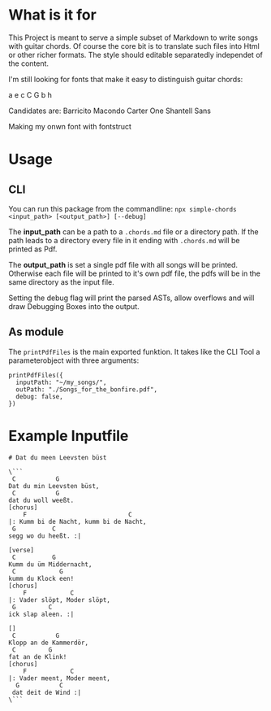 # What is it for

This Project is meant to serve a simple subset of Markdown to write songs with guitar chords.
Of course the core bit is to translate such files into Html or other richer formats.
The style should editable separatedly independet of the content.

I'm still looking for fonts that make it easy to distinguish guitar chords:

a e c C G b h

Candidates are:
Barricito
Macondo
Carter One
Shantell Sans

Making my onwn font with fontstruct

# Usage

## CLI

You can run this package from the commandline: `npx simple-chords <input_path> [<output_path>] [--debug]`

The **input_path** can be a path to a `.chords.md` file or a directory path.
If the path leads to a directory every file in it ending with `.chords.md` will be printed as Pdf.

The **output_path** is set a single pdf file with all songs will be printed.
Otherwise each file will be printed to it's own pdf file, the pdfs will be in the same directory as the input file.

Setting the debug flag will print the parsed ASTs, allow overflows and will draw Debugging Boxes into the output.

## As module

The `printPdfFiles` is the main exported funktion. It takes like the CLI Tool a parameterobject with three arguments:

```
printPdfFiles({
  inputPath: "~/my_songs/",
  outPath: "./Songs_for_the_bonfire.pdf",
  debug: false,
})
```

# Example Inputfile

````
# Dat du meen Leevsten büst

\```
 C           G
Dat du min Leevsten büst,
 C           G
dat du woll weeßt.
[chorus]
    F                            C
|: Kumm bi de Nacht, kumm bi de Nacht,
 G          C
segg wo du heeßt. :|

[verse]
 C          G
Kumm du üm Middernacht,
 C            G
kumm du Klock een!
[chorus]
    F            C
|: Vader slöpt, Moder slöpt,
 G         C
ick slap aleen. :|

[]
 C           G
Klopp an de Kammerdör,
 C         G
fat an de Klink!
[chorus]
    F            C
|: Vader meent, Moder meent,
  G           C
 dat deit de Wind :|
\```

````
